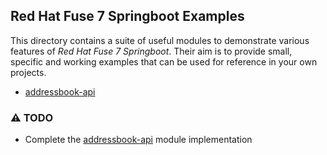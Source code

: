 ## Red Hat Fuse 7 Springboot Examples

This directory contains a suite of useful modules to demonstrate various features of _Red Hat Fuse 7 Springboot_.
Their aim is to provide small, specific and working examples that can be used for reference in your own projects.
* [addressbook-api](addressbook-api)

### :warning: TODO
* Complete the [addressbook-api](addressbook-api) module implementation
